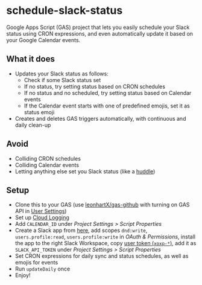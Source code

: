 # schedule-slack-status

Google Apps Script (GAS) project that lets you easily schedule your Slack status using
CRON expressions, and even automatically update it based on your Google Calendar events.

## What it does
- Updates your Slack status as follows:
  - Check if some Slack status set
  - If no status, try setting status based on CRON schedules
  - If no status and no scheduled, try setting status based on Calendar events
  - If the Calendar event starts with one of predefined emojis, set it as status emoji
- Creates and deletes GAS triggers automatically, with continuous and daily clean-up

## Avoid
- Colliding CRON schedules
- Colliding Calendar events
- Letting anything else set you Slack status
  (like a [huddle](https://mashable.com/article/how-to-hide-slack-huddle-status))

## Setup
- Clone this to your GAS (use [leonhartX/gas-github](https://github.com/leonhartX/gas-github)
  with turning on GAS API in [User Settings](https://script.google.com/home/usersettings))
- Set up [Cloud Logging](https://developers.google.com/apps-script/guides/logging#cloud_logging)
- Add `CALENDAR_ID` under *Project Settings > Script Properties*
- Create a Slack app from [here](https://api.slack.com/apps),
  add scopes `dnd:write`, `users.profile:read`, `users.profile:write` in *OAuth & Permissions*,
  install the app to the right Slack Workspace,
  copy [user token (`xoxp-*`)](https://api.slack.com/authentication/token-types#user),
  add it as `SLACK_API_TOKEN` under *Project Settings > Script Properties*
- Set CRON expressions for daily sync and status schedules, as well as emojis for events
- Run `updateDaily` once
- Enjoy!

